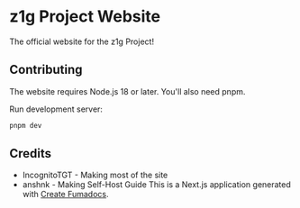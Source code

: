 # z1g Project Website

The official website for the z1g Project!

## Contributing
The website requires Node.js 18 or later. You'll also need pnpm.

Run development server:

```bash
pnpm dev
```

## Credits

* IncognitoTGT - Making most of the site
* anshnk - Making Self-Host Guide
This is a Next.js application generated with
[Create Fumadocs](https://github.com/fuma-nama/fumadocs).
